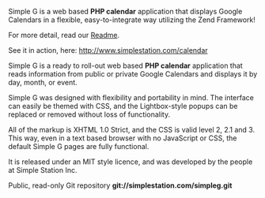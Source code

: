 Simple G is a web based **PHP calendar** application that displays Google Calendars in a flexible, easy-to-integrate way utilizing the Zend Framework!

For more detail, read our [Readme](http://code.google.com/p/simple-g/wiki/Readme).

See it in action, here: http://www.simplestation.com/calendar

Simple G is a ready to roll-out web based **PHP calendar** application that reads information from public or private Google Calendars and displays it by day, month, or event.

Simple G was designed with flexibility and portability in mind. The interface can easily be themed with CSS, and the Lightbox-style popups can be replaced or removed without loss of functionality.

All of the markup is XHTML 1.0 Strict, and the CSS is valid level 2, 2.1 and 3. This way, even in a text based browser with no JavaScript or CSS, the default Simple G pages are fully functional.

It is released under an MIT style licence, and was developed by the people at Simple Station Inc.

Public, read-only Git repository **git://simplestation.com/simpleg.git**